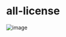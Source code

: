 # all-license
![image](https://github.com/solarsbeans/all-license1/assets/140761072/112e3efb-9a07-4731-b18e-39430f2816ae)
